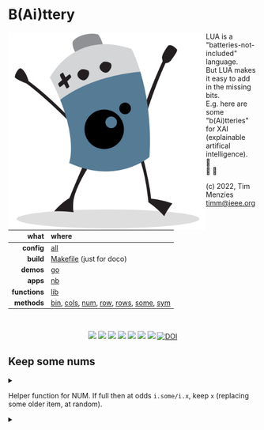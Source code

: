 # B(Ai)ttery

<img align=left width=400 src="bat2.png">

LUA is a "batteries-not-included" language.   
But LUA makes it easy to add in the  missing bits.   
E.g. here are some "b(Ai)tteries" for XAI (explainable artifical intelligence).   
:flashlight:    
:electric_plug: 
:battery:

(c) 2022, Tim Menzies <timm@ieee.org>

|what          | where |
|-------------:|:------|
|**config**    | [all](all.md)   |
|**build**     | [Makefile](https://github.com/timm/shortr/blob/master/etc/src/Makefile) (just for doco)  | 
|**demos**     | [go](go.md)  |
|**apps**      | [nb](nb.md)  |
|**functions** | [lib](lib.md) |  
|**methods**   | [bin](bin.md), [cols](cols.md), [num](num.md), [row](row.md), [rows](rows.md), [some](some.md), [sym](sym.md) |

<br clear=all>
<p align=center>
<a href=".."><img src="https://img.shields.io/badge/Lua-%232C2D72.svg?logo=lua&logoColor=white"></a>
<a href=".."><img src="https://img.shields.io/badge/Linux-FCC624?logo=linux&logoColor=black"></a>
<a href=".."><img src="https://img.shields.io/badge/mac%20os-000000?logo=apple&logoColor=white"></a>
<a href=".."><img src="https://img.shields.io/badge/VIM-%2311AB00.svg?logo=vim&logoColor=white"></a>
<a href=".."><img src="https://img.shields.io/badge/checked--by-syntastic-yellow?logo=Checkmarx&logoColor=white"></a>
<a href="https://github.com/timm/shortr/actions/workflows/tests.yml"><img src="https://github.com/timm/shortr/actions/workflows/tests.yml/badge.svg"></a>
<a href="https://opensource.org/licenses/BSD-2-Clause"><img  src="https://img.shields.io/badge/License-BSD%202--Clause-orange.svg?logo=opensourceinitiative&logoColor=white"></a>
<a href="https://zenodo.org/badge/latestdoi/206205826"> <img  src="https://zenodo.org/badge/206205826.svg" alt="DOI"></a> 
</p>


## Keep some nums


<details><summary></summary>

```lua
local all=require"all"
local obj,push,R,sort,the= all.obj, all.push, all.R, all.sort, all.the

--> SOME(max:?int) :SOME -> collect, at most, `max` numbers.
local SOME = obj("SOME", function(i,max) 
  i.kept, i.ok, i.max, i.n = {}, true, max, 0  end)

--> add(i:SOME: x:num)-> `n` times,update `i`.
```

</details>


Helper function for NUM. If full then at odds `i.some/i.x`, keep `x`
(replacing some older item, at random).


<details><summary></summary>

```lua
function SOME.add(i,x)
  if x ~= "?" then 
    i.n = i.n + 1
    if #i.kept < i.max     then i.ok=false; push(i.kept,x) 
    elseif R() < i.max/i.n then i.ok=false; i.kept[R(#i.kept)]=x end end end 

--> has(i:SOME):tab -> Ensure contents are sorted. Return those contents.
function SOME.has(i)
  i.kept = i.ok and i.kept or sort(i.kept); i.ok=true; return i.kept ; end

return SOME
```

</details>


